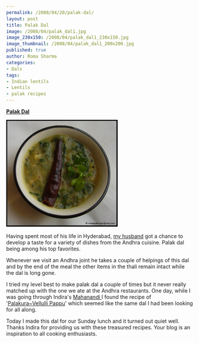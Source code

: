 ```yaml
--- 
permalink: /2008/04/20/palak-dal/
layout: post
title: Palak Dal
image: /2008/04/palak_dal1.jpg
image_230x150: /2008/04/palak_dal1_230x150.jpg
image_thumbnail: /2008/04/palak_dal1_200x200.jpg
published: true
author: Roma Sharma
categories: 
- Dals
tags:
- Indian lentils
- Lentils
- palak recipes
---
```

<span style="text-decoration:underline;"><strong>Palak Dal</strong></span>

<a href="/2008/04/palak_dal1.jpg"><img class="alignnone size-medium wp-image-262" src="/2008/04/palak_dal1.jpg" alt="" width="300" height="288" /></a>

Having spent most of his life in Hyderabad, <a href="http://excogito.wordpress.com/">my husband</a> got a chance to develop a taste for a variety of dishes from the Andhra cuisine. Palak dal being among his top favorites.

Whenever we visit an Andhra joint he takes a couple of helpings of this dal and by the end of the meal the other items in the thali remain intact while the dal is long gone.

I tried my level best to make palak dal a couple of times but it never really matched up with the one we ate at the Andhra restaurants. One day, while I was going through Indira's <a href="http://www.nandyala.org/mahanandi/">Mahanandi </a>I found the recipe of '<a href="http://www.nandyala.org/mahanandi/archives/2006/06/26/spinach-garlic-dal/">Palakura~Vellulli Pappu</a>' which seemed like the same dal I had been looking for all along.

Today I made this dal for our Sunday lunch and it turned out quiet well. Thanks Indira for providing us with these treasured recipes. Your blog is an inspiration to all cooking enthusiasts.
